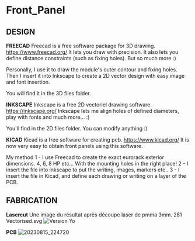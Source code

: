 # Front_Panel

## DESIGN

**FREECAD**
Freecad is a free software package for 3D drawing.
https://www.freecad.org/
It lets you draw with precision.
It also lets you define distance constraints (such as fixing holes).
But so much more :)

Personally, I use it to draw the module's outer contour and fixing holes.
Then I insert it into Inkscape to create a 2D vector design with easy image and font insertion.

You will find it in the 3D files folder.

**INKSCAPE**
Inkscape is a free 2D vectoriel drawing software.
https://inkscape.org/
Inkscape lets me align holes of defined diameters, play with fonts and much more... :)

You'll find in the 2D files folder.
You can modify anything :)

**KICAD**
Kicad is a free software for creating pcb.
https://www.kicad.org/
It is now very easy to obtain front panels using this software.

My method
1 - I use Freecad to create the exact eurorack exterior dimensions.
4, 6, 8 HP etc... With the mounting holes in the right place!
2 - I insert the file into inkscape to put the writing, images, markers etc..
3 - I insert the file in Kicad, and define each drawing or writing on a layer of the PCB.

## FABRICATION

**Lasercut**
Une image du résultat après découpe laser de pmma 3mm.
281 Vectorised.svg
![Version Yo](https://github.com/dubhalley/Front-Panel-Design/assets/5200123/9afeab42-3bba-4435-a73a-69320368a6ac)

**PCB**
![20230815_224720](https://github.com/dubhalley/Front_Panel/assets/5200123/90b811dc-ec50-4405-8388-7b0f4d013861)
